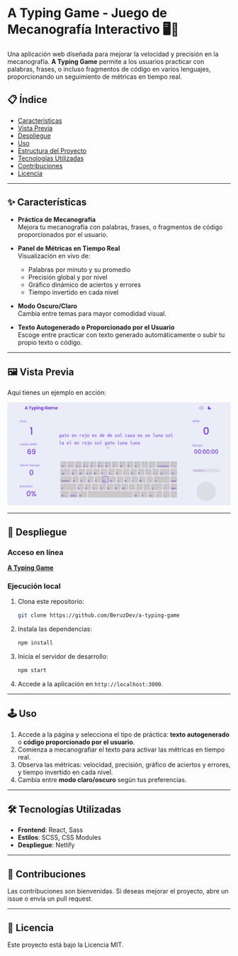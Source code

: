 # A Typing Game - Juego de Mecanografía Interactivo 🖥️💬

Una aplicación web diseñada para mejorar la velocidad y precisión en la mecanografía. **A Typing Game** permite a los usuarios practicar con palabras, frases, o incluso fragmentos de código en varios lenguajes, proporcionando un seguimiento de métricas en tiempo real.

## 📋 Índice

- [Características](#características)
- [Vista Previa](#vista-previa)
- [Despliegue](#despliegue)
- [Uso](#uso)
- [Estructura del Proyecto](#estructura-del-proyecto)
- [Tecnologías Utilizadas](#tecnologías-utilizadas)
- [Contribuciones](#contribuciones)
- [Licencia](#licencia)

---

## ✨ Características

- **Práctica de Mecanografía**  
  Mejora tu mecanografía con palabras, frases, o fragmentos de código proporcionados por el usuario.

- **Panel de Métricas en Tiempo Real**  
  Visualización en vivo de:
  - Palabras por minuto y su promedio
  - Precisión global y por nivel
  - Gráfico dinámico de aciertos y errores
  - Tiempo invertido en cada nivel

- **Modo Oscuro/Claro**  
  Cambia entre temas para mayor comodidad visual.

- **Texto Autogenerado o Proporcionado por el Usuario**  
  Escoge entre practicar con texto generado automáticamente o subir tu propio texto o código.

---

## 🖼️ Vista Previa

Aquí tienes un ejemplo en acción:

![Vista Previa del Juego](src/assets/screenshots/AtypingGame.gif)

---

## 🚀 Despliegue

### Acceso en línea
[**A Typing Game**](https://typing-game.netlify.app)

### Ejecución local

1. Clona este repositorio:
   ```bash
   git clone https://github.com/BeruzDev/a-typing-game
   ```
2. Instala las dependencias:
   ```bash
   npm install
   ```
3. Inicia el servidor de desarrollo:
   ```bash
   npm start
   ```
4. Accede a la aplicación en `http://localhost:3000`.

---

## 🕹️ Uso

1. Accede a la página y selecciona el tipo de práctica: **texto autogenerado** o **código proporcionado por el usuario**.
2. Comienza a mecanografiar el texto para activar las métricas en tiempo real.
3. Observa las métricas: velocidad, precisión, gráfico de aciertos y errores, y tiempo invertido en cada nivel.
4. Cambia entre **modo claro/oscuro** según tus preferencias.

---

## 🛠️ Tecnologías Utilizadas

- **Frontend**: React, Sass
- **Estilos**: SCSS, CSS Modules
- **Despliegue**: Netlify

---

## 🤝 Contribuciones

Las contribuciones son bienvenidas. 
Si deseas mejorar el proyecto, abre un issue o envía un pull request.

---

## 📄 Licencia

Este proyecto está bajo la Licencia MIT.
